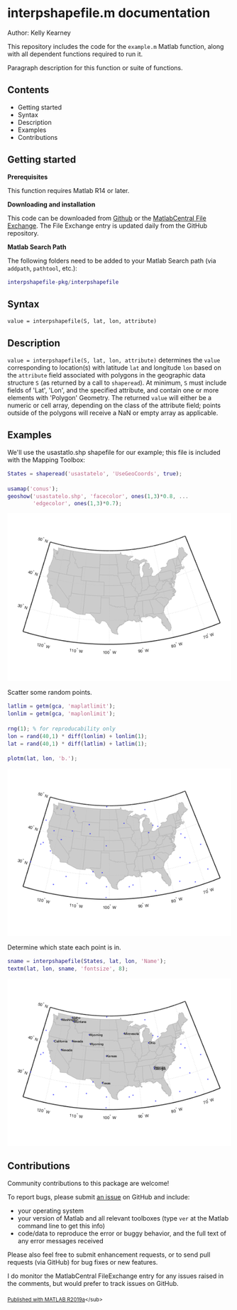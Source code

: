 
# interpshapefile.m documentation


Author: Kelly Kearney


This repository includes the code for the `example.m` Matlab function, along with all dependent functions required to run it.


Paragraph description for this function or suite of functions.



## Contents

            
- Getting started        
- Syntax        
- Description        
- Examples        
- Contributions

## Getting started


**Prerequisites**


This function requires Matlab R14 or later.


**Downloading and installation**


This code can be downloaded from [Github](https://github.com/kakearney/interpshapefile-pkg/) or the [MatlabCentral File Exchange](http://www.mathworks.com/matlabcentral/fileexchange/10278-interpshapefile).  The File Exchange entry is updated daily from the GitHub repository.


**Matlab Search Path**


The following folders need to be added to your Matlab Search path (via `addpath`, `pathtool`, etc.):



```matlab
interpshapefile-pkg/interpshapefile
```



## Syntax



```
value = interpshapefile(S, lat, lon, attribute)
```



## Description


`value = interpshapefile(S, lat, lon, attribute)` determines the `value` corresponding to location(s) with latitude `lat` and longitude `lon` based on the `attribute` field associated with polygons in the geographic data structure `S` (as returned by a call to `shaperead`).  At minimum, `S` must include fields of 'Lat', 'Lon', and the specified attribute, and contain one or more elements with 'Polygon' Geometry.  The returned `value` will either be a numeric or cell array, depending on the class of the attribute field; points outside of the polygons will receive a NaN or empty array as applicable.



## Examples


We'll use the usastatlo.shp shapefile for our example; this file is included with the Mapping Toolbox:



```matlab
States = shaperead('usastatelo', 'UseGeoCoords', true);

usamap('conus');
geoshow('usastatelo.shp', 'facecolor', ones(1,3)*0.8, ...
        'edgecolor', ones(1,3)*0.7);
```


![](./readmeExtras/README_01.png)

Scatter some random points.



```matlab
latlim = getm(gca, 'maplatlimit');
lonlim = getm(gca, 'maplonlimit');

rng(1); % for reproducability only
lon = rand(40,1) * diff(lonlim) + lonlim(1);
lat = rand(40,1) * diff(latlim) + latlim(1);

plotm(lat, lon, 'b.');
```


![](./readmeExtras/README_02.png)

Determine which state each point is in.



```matlab
sname = interpshapefile(States, lat, lon, 'Name');
textm(lat, lon, sname, 'fontsize', 8);
```


![](./readmeExtras/README_03.png)


## Contributions


Community contributions to this package are welcome!


To report bugs, please submit [an issue](https://github.com/kakearney/interpshapefile-pkg/issues) on GitHub and include:



  - your operating system
  - your version of Matlab and all relevant toolboxes (type `ver` at the Matlab command line to get this info)
  - code/data to reproduce the error or buggy behavior, and the full text of any error messages received

Please also feel free to submit enhancement requests, or to send pull requests (via GitHub) for bug fixes or new features.


I do monitor the MatlabCentral FileExchange entry for any issues raised in the comments, but would prefer to track issues on GitHub.



<sub>[Published with MATLAB R2019a]("http://www.mathworks.com/products/matlab/")</sub>
